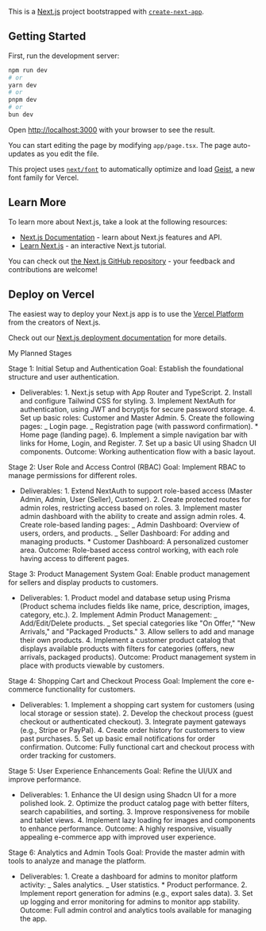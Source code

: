 This is a [Next.js](https://nextjs.org) project bootstrapped with [`create-next-app`](https://nextjs.org/docs/app/api-reference/cli/create-next-app).

## Getting Started

First, run the development server:

```bash
npm run dev
# or
yarn dev
# or
pnpm dev
# or
bun dev
```

Open [http://localhost:3000](http://localhost:3000) with your browser to see the result.

You can start editing the page by modifying `app/page.tsx`. The page auto-updates as you edit the file.

This project uses [`next/font`](https://nextjs.org/docs/app/building-your-application/optimizing/fonts) to automatically optimize and load [Geist](https://vercel.com/font), a new font family for Vercel.

## Learn More

To learn more about Next.js, take a look at the following resources:

- [Next.js Documentation](https://nextjs.org/docs) - learn about Next.js features and API.
- [Learn Next.js](https://nextjs.org/learn) - an interactive Next.js tutorial.

You can check out [the Next.js GitHub repository](https://github.com/vercel/next.js) - your feedback and contributions are welcome!

## Deploy on Vercel

The easiest way to deploy your Next.js app is to use the [Vercel Platform](https://vercel.com/new?utm_medium=default-template&filter=next.js&utm_source=create-next-app&utm_campaign=create-next-app-readme) from the creators of Next.js.

Check out our [Next.js deployment documentation](https://nextjs.org/docs/app/building-your-application/deploying) for more details.

My Planned Stages

Stage 1: Initial Setup and Authentication
Goal: Establish the foundational structure and user authentication.

- Deliverables: 1. Next.js setup with App Router and TypeScript. 2. Install and configure Tailwind CSS for styling. 3. Implement NextAuth for authentication, using JWT and bcryptjs for secure password storage. 4. Set up basic roles: Customer and Master Admin. 5. Create the following pages:
  _ Login page.
  _ Registration page (with password confirmation). \* Home page (landing page). 6. Implement a simple navigation bar with links for Home, Login, and Register. 7. Set up a basic UI using Shadcn UI components.
  Outcome: Working authentication flow with a basic layout.

Stage 2: User Role and Access Control (RBAC)
Goal: Implement RBAC to manage permissions for different roles.

- Deliverables: 1. Extend NextAuth to support role-based access (Master Admin, Admin, User (Seller), Customer). 2. Create protected routes for admin roles, restricting access based on roles. 3. Implement master admin dashboard with the ability to create and assign admin roles. 4. Create role-based landing pages:
  _ Admin Dashboard: Overview of users, orders, and products.
  _ Seller Dashboard: For adding and managing products. \* Customer Dashboard: A personalized customer area.
  Outcome: Role-based access control working, with each role having access to different pages.

Stage 3: Product Management System
Goal: Enable product management for sellers and display products to customers.

- Deliverables: 1. Product model and database setup using Prisma (Product schema includes fields like name, price, description, images, category, etc.). 2. Implement Admin Product Management:
  _ Add/Edit/Delete products.
  _ Set special categories like "On Offer," "New Arrivals," and "Packaged Products." 3. Allow sellers to add and manage their own products. 4. Implement a customer product catalog that displays available products with filters for categories (offers, new arrivals, packaged products).
  Outcome: Product management system in place with products viewable by customers.

Stage 4: Shopping Cart and Checkout Process
Goal: Implement the core e-commerce functionality for customers.

- Deliverables: 1. Implement a shopping cart system for customers (using local storage or session state). 2. Develop the checkout process (guest checkout or authenticated checkout). 3. Integrate payment gateways (e.g., Stripe or PayPal). 4. Create order history for customers to view past purchases. 5. Set up basic email notifications for order confirmation.
  Outcome: Fully functional cart and checkout process with order tracking for customers.

Stage 5: User Experience Enhancements
Goal: Refine the UI/UX and improve performance.

- Deliverables: 1. Enhance the UI design using Shadcn UI for a more polished look. 2. Optimize the product catalog page with better filters, search capabilities, and sorting. 3. Improve responsiveness for mobile and tablet views. 4. Implement lazy loading for images and components to enhance performance.
  Outcome: A highly responsive, visually appealing e-commerce app with improved user experience.

Stage 6: Analytics and Admin Tools
Goal: Provide the master admin with tools to analyze and manage the platform.

- Deliverables: 1. Create a dashboard for admins to monitor platform activity:
  _ Sales analytics.
  _ User statistics. \* Product performance. 2. Implement report generation for admins (e.g., export sales data). 3. Set up logging and error monitoring for admins to monitor app stability.
  Outcome: Full admin control and analytics tools available for managing the app.
